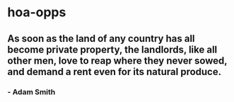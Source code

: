 # hoa-opps

## As soon as the land of any country has all become private property, the landlords, like all other men, love to reap where they never sowed, and demand a rent even for its natural produce.
### - Adam Smith
